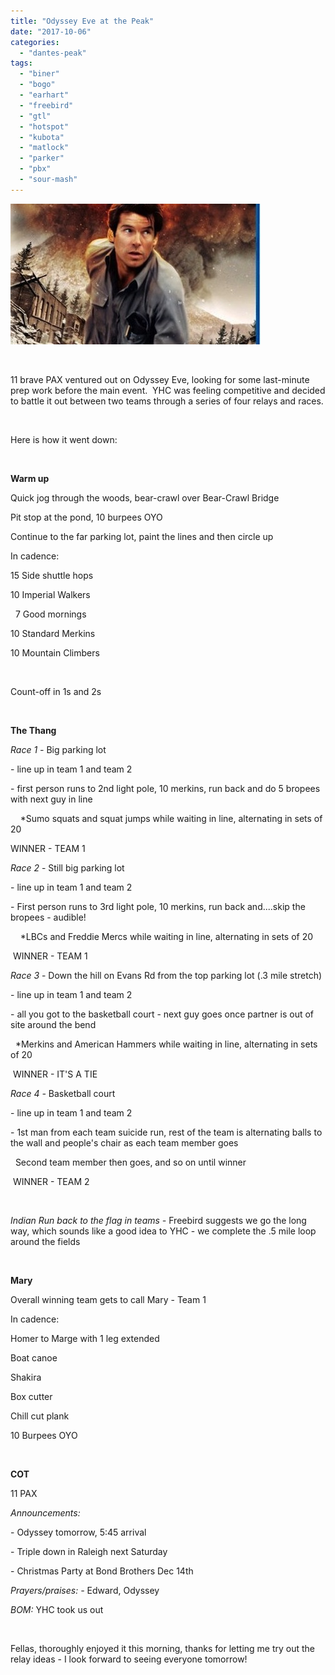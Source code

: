 ```yaml
---
title: "Odyssey Eve at the Peak"
date: "2017-10-06"
categories: 
  - "dantes-peak"
tags: 
  - "biner"
  - "bogo"
  - "earhart"
  - "freebird"
  - "gtl"
  - "hotspot"
  - "kubota"
  - "matlock"
  - "parker"
  - "pbx"
  - "sour-mash"
---
```


![dantes_peak_br_event_main](images/dantes_peak_br_event_main.jpg)

   

11 brave PAX ventured out on Odyssey Eve, looking for some last-minute prep work before the main event.  YHC was feeling competitive and decided to battle it out between two teams through a series of four relays and races.

   

Here is how it went down:

   

**Warm up**

Quick jog through the woods, bear-crawl over Bear-Crawl Bridge

Pit stop at the pond, 10 burpees OYO

Continue to the far parking lot, paint the lines and then circle up

In cadence:

15 Side shuttle hops

10 Imperial Walkers

  7 Good mornings

10 Standard Merkins

10 Mountain Climbers

   

Count-off in 1s and 2s

   

**The Thang** 

_Race 1 -_ Big parking lot

\- line up in team 1 and team 2

\- first person runs to 2nd light pole, 10 merkins, run back and do 5 bropees with next guy in line

    \*Sumo squats and squat jumps while waiting in line, alternating in sets of 20

WINNER - TEAM 1

_Race 2_ \- Still big parking lot

\- line up in team 1 and team 2

\- First person runs to 3rd light pole, 10 merkins, run back and....skip the bropees - audible!

    \*LBCs and Freddie Mercs while waiting in line, alternating in sets of 20

 WINNER - TEAM 1

_Race 3_ \- Down the hill on Evans Rd from the top parking lot (.3 mile stretch)

\- line up in team 1 and team 2

\- all you got to the basketball court - next guy goes once partner is out of site around the bend

  \*Merkins and American Hammers while waiting in line, alternating in sets of 20

 WINNER - IT'S A TIE

_Race 4 -_ Basketball court

\- line up in team 1 and team 2

\- 1st man from each team suicide run, rest of the team is alternating balls to the wall and people's chair as each team member goes

  Second team member then goes, and so on until winner

 WINNER - TEAM 2

   

_Indian Run back to the flag in teams -_ Freebird suggests we go the long way, which sounds like a good idea to YHC - we complete the .5 mile loop around the fields

   

**Mary**

Overall winning team gets to call Mary - Team 1

In cadence:

Homer to Marge with 1 leg extended

Boat canoe

Shakira

Box cutter

Chill cut plank

10 Burpees OYO

   

**COT**

11 PAX

_Announcements:_

\- Odyssey tomorrow, 5:45 arrival

\- Triple down in Raleigh next Saturday

\- Christmas Party at Bond Brothers Dec 14th

_Prayers/praises: -_ Edward, Odyssey

_BOM:_ YHC took us out

   

Fellas, thoroughly enjoyed it this morning, thanks for letting me try out the relay ideas - I look forward to seeing everyone tomorrow!
